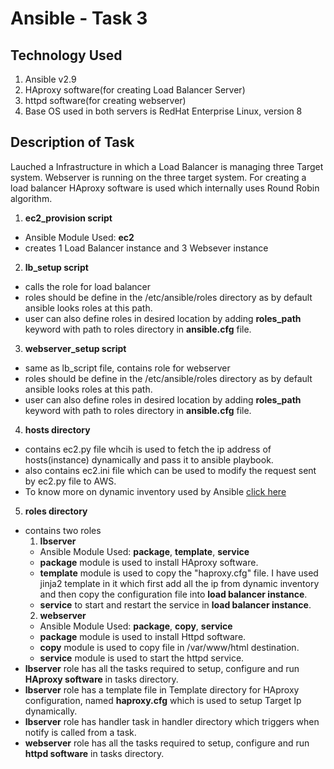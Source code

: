 # Ansible - Task 3

## Technology Used
1. Ansible v2.9
2. HAproxy software(for creating Load Balancer Server)
3. httpd software(for creating webserver)
4. Base OS used in both servers is RedHat Enterprise Linux, version 8

## Description of Task

Lauched a Infrastructure in which a Load Balancer is managing three Target system. Webserver is running on the three target system. For creating a load balancer HAproxy software is used which internally uses Round Robin algorithm.

1. **ec2\_provision script**
  - Ansible Module Used: **ec2**
  - creates 1 Load Balancer instance and 3 Websever instance

2. **lb\_setup script**
  - calls the role for load balancer
  - roles should be define in the /etc/ansible/roles directory as by default ansible looks roles at this path.
  - user can also define roles in desired location by adding **roles_path** keyword with path to roles directory in **ansible.cfg** file.

3. **webserver_setup script**
  - same as lb_script file, contains role for webserver
  - roles should be define in the /etc/ansible/roles directory as by default ansible looks roles at this path.
  - user can also define roles in desired location by adding **roles_path** keyword with path to roles directory in **ansible.cfg** file.

4. **hosts directory**
  - contains ec2.py file whcih is used to fetch the ip address of hosts(instance) dynamically and pass it to ansible playbook.
  - also contains ec2.ini file which can be used to modify the request sent by ec2.py file to AWS.
  - To know more on dynamic inventory used by Ansible [click here](https://docs.ansible.com/ansible/latest/user_guide/intro_dynamic_inventory.html#inventory-script-example-aws-ec2)

5. **roles directory**
  - contains two roles
    1. **lbserver**
      - Ansible Module Used: **package**, **template**, **service**
      - **package** module is used to install HAproxy software.
      - **template** module is used to copy the "haproxy.cfg" file. I have used jinja2 template in it which first add all the ip from dynamic inventory and then copy the configuration file into **load balancer instance**.
      - **service** to start and restart the service in **load balancer instance**. 
    2. **webserver**
      - Ansible Module Used: **package**, **copy**, **service**
      - **package** module is used to install Httpd software.
      - **copy** module is used to copy file in /var/www/html destination.
      - **service** module is used to start the httpd service.
  - **lbserver** role has all the tasks required to setup, configure and run **HAproxy software** in tasks directory.
  - **lbserver** role has a template file in Template directory for HAproxy configuration, named **haproxy.cfg** which is used to setup Target Ip dynamically.
  - **lbserver** role has handler task in handler directory which triggers when notify is called from a task.
  - **webserver** role has all the tasks required to setup, configure and run **httpd software** in tasks directory.
